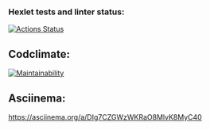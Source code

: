 ### Hexlet tests and linter status:
[![Actions Status](https://github.com/trrilya/backend-project-44/actions/workflows/hexlet-check.yml/badge.svg)](https://github.com/trrilya/backend-project-44/actions)

## Codclimate:
[![Maintainability](https://api.codeclimate.com/v1/badges/da2ee471f865525d89c7/maintainability)](https://codeclimate.com/github/trrilya/backend-project-44/maintainability)

## Asciinema:

https://asciinema.org/a/DIg7CZGWzWKRaO8MlvK8MyC40